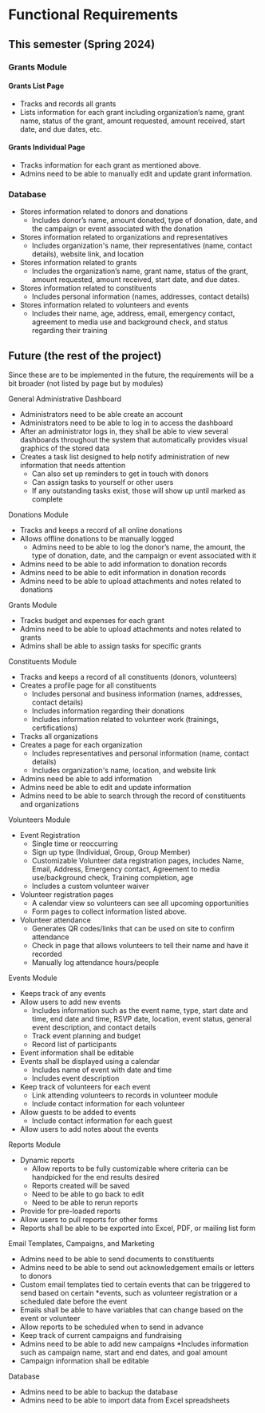 # Functional Requirements

## This semester (Spring 2024)

### Grants Module 
#### Grants List Page
* Tracks and records all grants
* Lists information for each grant including organization’s name, grant name, status of the grant, amount requested, amount received, start date, and due dates, etc.
#### Grants Individual Page
* Tracks information for each grant as mentioned above.
* Admins need to be able to manually edit and update grant information.

### Database
* Stores information related to donors and donations 
  * Includes donor’s name, amount donated, type of donation, date, and the campaign or event associated with the donation 
* Stores information related to organizations and representatives
  * Includes organization's name, their representatives (name, contact details), website link, and location
* Stores information related to grants 
  * Includes the organization’s name, grant name, status of the grant, amount requested, amount received, start date, and due dates.
* Stores information related to constituents 
  * Includes personal information (names, addresses, contact details) 
* Stores information related to volunteers and events
  * Includes their name, age, address, email, emergency contact, agreement to media use and background check, and status regarding their training

## Future (the rest of the project)
Since these are to be implemented in the future, the requirements will be a bit broader (not listed by page but by modules)

General Administrative Dashboard  
* Administrators need to be able create an account 
* Administrators need to be able to log in to access the dashboard 
* After an administrator logs in, they shall be able to view several dashboards throughout the system that automatically provides visual graphics of the stored data 
* Creates a task list designed to help notify administration of new information that needs attention 
  * Can also set up reminders to get in touch with donors  
  * Can assign tasks to yourself or other users  
  * If any outstanding tasks exist, those will show up until marked as complete 

Donations Module 
* Tracks and keeps a record of all online donations 
* Allows offline donations to be manually logged 
  * Admins need to be able to log the donor’s name, the amount, the type of donation, date, and the campaign or event associated with it 
* Admins need to be able to add information to donation records 
* Admins need to be able to edit information in donation records 
* Admins need to be able to upload attachments and notes related to donations 

Grants Module 
* Tracks budget and expenses for each grant 
* Admins need to be able to upload attachments and notes related to grants 
* Admins shall be able to assign tasks for specific grants 

Constituents Module 
* Tracks and keeps a record of all constituents (donors, volunteers)  
* Creates a profile page for all constituents 
  * Includes personal and business information (names, addresses, contact details)  
  * Includes information regarding their donations
  * Includes information related to volunteer work (trainings, certifications) 
* Tracks all organizations
* Creates a page for each organization
  * Includes representatives and personal information (name, contact details)
  * Includes organization's name, location, and website link
* Admins need be able to add information
* Admins need be able to edit and update information
* Admins need to be able to search through the record of constituents and organizations

Volunteers Module 
* Event Registration 
  * Single time or reoccurring 
  * Sign up type (Individual, Group, Group Member) 
  * Customizable Volunteer data registration pages, includes Name, Email, Address, Emergency contact, Agreement to media use/background check, Training completion, age 
  * Includes a custom volunteer waiver  
* Volunteer registration pages 
  * A calendar view so volunteers can see all upcoming opportunities 
  * Form pages to collect information listed above. 
* Volunteer attendance 
  * Generates QR codes/links that can be used on site to confirm attendance 
  * Check in page that allows volunteers to tell their name and have it recorded 
  * Manually log attendance hours/people 

Events Module 
* Keeps track of any events  
* Allow users to add new events 
  * Includes information such as the event name, type, start date and time, end date and time, RSVP date, location, event status, general event description, and contact details 
  * Track event planning and budget  
  * Record list of participants 
* Event information shall be editable 
* Events shall be displayed using a calendar  
  * Includes name of event with date and time 
  * Includes event description 
* Keep track of volunteers for each event 
  * Link attending volunteers to records in volunteer module 
  * Include contact information for each volunteer 
* Allow guests to be added to events 
  * Include contact information for each guest 
* Allow users to add notes about the events 

Reports Module 
* Dynamic reports 
  * Allow reports to be fully customizable where criteria can be handpicked for the end results desired 
  * Reports created will be saved  
  * Need to be able to go back to edit 
  * Need to be able to rerun reports 
* Provide for pre-loaded reports  
* Allow users to pull reports for other forms 
* Reports shall be able to be exported into Excel, PDF, or mailing list form 

Email Templates, Campaigns, and Marketing 
* Admins need to be able to send documents to constituents  
* Admins need to be able to send out acknowledgement emails or letters to donors 
* Custom email templates tied to certain events that can be triggered to send based on certain *events, such as volunteer registration or a scheduled date before the event 
* Emails shall be able to have variables that can change based on the event or volunteer 
* Allow reports to be scheduled when to send in advance 
* Keep track of current campaigns and fundraising 
* Admins need to be able to add new campaigns 
  *Includes information such as campaign name, start and end dates, and goal amount 
* Campaign information shall be editable 

Database 
* Admins need to be able to backup the database
* Admins need to be able to import data from Excel spreadsheets